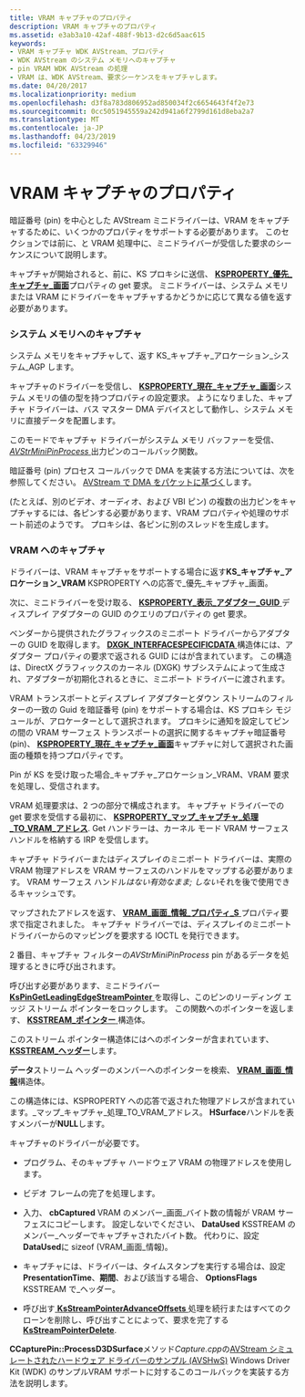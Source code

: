 ```yaml
---
title: VRAM キャプチャのプロパティ
description: VRAM キャプチャのプロパティ
ms.assetid: e3ab3a10-42af-488f-9b13-d2c6d5aac615
keywords:
- VRAM キャプチャ WDK AVStream、プロパティ
- WDK AVStream のシステム メモリへのキャプチャ
- pin VRAM WDK AVStream の処理
- VRAM は、WDK AVStream、要求シーケンスをキャプチャします。
ms.date: 04/20/2017
ms.localizationpriority: medium
ms.openlocfilehash: d3f8a783d806952ad850034f2c6654643f4f2e73
ms.sourcegitcommit: 0cc5051945559a242d941a6f2799d161d8eba2a7
ms.translationtype: MT
ms.contentlocale: ja-JP
ms.lasthandoff: 04/23/2019
ms.locfileid: "63329946"
---
```

# <a name="vram-capture-properties"></a>VRAM キャプチャのプロパティ


暗証番号 (pin) を中心とした AVStream ミニドライバーは、VRAM をキャプチャするために、いくつかのプロパティをサポートする必要があります。 このセクションでは前に、と VRAM 処理中に、ミニドライバーが受信した要求のシーケンスについて説明します。

キャプチャが開始されると、前に、KS プロキシに送信、 [ **KSPROPERTY\_優先\_キャプチャ\_画面**](https://msdn.microsoft.com/library/windows/hardware/ff565209)プロパティの get 要求。 ミニドライバーは、システム メモリまたは VRAM にドライバーをキャプチャするかどうかに応じて異なる値を返す必要があります。

### <a name="capturing-to-system-memory"></a>システム メモリへのキャプチャ

システム メモリをキャプチャして、返す KS\_キャプチャ\_アロケーション\_システム\_AGP します。

キャプチャのドライバーを受信し、 [ **KSPROPERTY\_現在\_キャプチャ\_画面**](https://msdn.microsoft.com/library/windows/hardware/ff565130)システム メモリの値の型を持つプロパティの設定要求。 ようになりました、キャプチャ ドライバーは、バス マスター DMA デバイスとして動作し、システム メモリに直接データを配置します。

このモードでキャプチャ ドライバーがシステム メモリ バッファーを受信、 [ *AVStrMiniPinProcess* ](https://msdn.microsoft.com/library/windows/hardware/ff556351)出力ピンのコールバック関数。

暗証番号 (pin) プロセス コールバックで DMA を実装する方法については、次を参照してください。 [AVStream で DMA をパケットに基づく](packet-based-dma-in-avstream.md)します。

(たとえば、別のビデオ、オーディオ、および VBI ピン) の複数の出力ピンをキャプチャするには、各ピンする必要があります、VRAM プロパティや処理のサポート前述のようです。 プロキシは、各ピンに別のスレッドを生成します。

### <a name="capturing-to-vram"></a>VRAM へのキャプチャ

ドライバーは、VRAM キャプチャをサポートする場合に返す**KS\_キャプチャ\_アロケーション\_VRAM** KSPROPERTY への応答で\_優先\_キャプチャ\_画面。

次に、ミニドライバーを受け取る、 [ **KSPROPERTY\_表示\_アダプター\_GUID** ](https://msdn.microsoft.com/library/windows/hardware/ff565134)ディスプレイ アダプターの GUID のクエリのプロパティの get 要求。

ベンダーから提供されたグラフィックスのミニポート ドライバーからアダプターの GUID を取得します。 [ **DXGK\_INTERFACESPECIFICDATA** ](https://msdn.microsoft.com/library/windows/hardware/ff561134)構造体には、アダプター プロパティの要求で返される GUID にはが含まれています。 この構造は、DirectX グラフィックスのカーネル (DXGK) サブシステムによって生成され、アダプターが初期化されるときに、ミニポート ドライバーに渡されます。

VRAM トランスポートとディスプレイ アダプターとダウン ストリームのフィルターの一致の Guid を暗証番号 (pin) をサポートする場合は、KS プロキシ モジュールが、アロケーターとして選択されます。 プロキシに通知を設定してピンの間の VRAM サーフェス トランスポートの選択に関するキャプチャ暗証番号 (pin)、 [ **KSPROPERTY\_現在\_キャプチャ\_画面**](https://msdn.microsoft.com/library/windows/hardware/ff565130)キャプチャに対して選択された画面の種類を持つプロパティです。

Pin が KS を受け取った場合\_キャプチャ\_アロケーション\_VRAM、VRAM 要求を処理し、受信されます。

VRAM 処理要求は、2 つの部分で構成されます。 キャプチャ ドライバーでの get 要求を受信する最初に、 [ **KSPROPERTY\_マップ\_キャプチャ\_処理\_TO\_VRAM\_アドレス**](https://msdn.microsoft.com/library/windows/hardware/ff565177). Get ハンドラーは、カーネル モード VRAM サーフェス ハンドルを格納する IRP を受信します。

キャプチャ ドライバーまたはディスプレイのミニポート ドライバーは、実際の VRAM 物理アドレスを VRAM サーフェスのハンドルをマップする必要があります。 VRAM サーフェス ハンドル*はない有効なまま; しない*それを後で使用できるキャッシュです。

マップされたアドレスを返す、 [ **VRAM\_画面\_情報\_プロパティ\_S** ](https://msdn.microsoft.com/library/windows/hardware/ff568785)プロパティ要求で指定されました。 キャプチャ ドライバーでは、ディスプレイのミニポート ドライバーからのマッピングを要求する IOCTL を発行できます。

2 番目、キャプチャ フィルターの*AVStrMiniPinProcess* pin があるデータを処理するときに呼び出されます。

呼び出す必要があります、ミニドライバー [ **KsPinGetLeadingEdgeStreamPointer** ](https://msdn.microsoft.com/library/windows/hardware/ff563513)を取得し、このピンのリーディング エッジ ストリーム ポインターをロックします。 この関数へのポインターを返します、 [ **KSSTREAM\_ポインター** ](https://msdn.microsoft.com/library/windows/hardware/ff567139)構造体。

このストリーム ポインター構造体にはへのポインターが含まれています、 [ **KSSTREAM\_ヘッダー**](https://msdn.microsoft.com/library/windows/hardware/ff567138)します。

**データ**ストリーム ヘッダーのメンバーへのポインターを検索、 [ **VRAM\_画面\_情報**](https://msdn.microsoft.com/library/windows/hardware/ff568783)構造体。

この構造体には、KSPROPERTY への応答で返された物理アドレスが含まれています。\_マップ\_キャプチャ\_処理\_TO\_VRAM\_アドレス。 **HSurface**ハンドルを表すメンバーが**NULL**します。

キャプチャのドライバーが必要です。

-   プログラム、そのキャプチャ ハードウェア VRAM の物理アドレスを使用します。

-   ビデオ フレームの完了を処理します。

-   入力、 **cbCaptured** VRAM のメンバー\_画面\_バイト数の情報が VRAM サーフェスにコピーします。 設定しないでください、 **DataUsed** KSSTREAM のメンバー\_ヘッダーでキャプチャされたバイト数。 代わりに、設定**DataUsed**に sizeof (VRAM\_画面\_情報)。

-   キャプチャには、ドライバーは、タイムスタンプを実行する場合は、設定**PresentationTime**、**期間**、および該当する場合、 **OptionsFlags** KSSTREAM で\_ヘッダー。

-   呼び出す[ **KsStreamPointerAdvanceOffsets** ](https://msdn.microsoft.com/library/windows/hardware/ff567126)処理を続行またはすべてのクローンを削除し、呼び出すことによって、要求を完了する[ **KsStreamPointerDelete**](https://msdn.microsoft.com/library/windows/hardware/ff567130).

**CCapturePin::ProcessD3DSurface**メソッド*Capture.cpp*の[AVStream シミュレートされたハードウェア ドライバーのサンプル (AVSHwS)](https://go.microsoft.com/fwlink/p/?linkid=256083) Windows Driver Kit (WDK) のサンプルVRAM サポートに対するこのコールバックを実装する方法を説明します。

 

 




